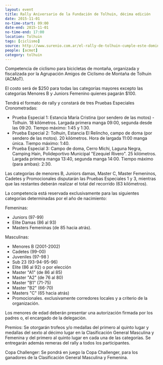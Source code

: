 ```yaml
---
layout: event 
title: Rally Aniversario de la Fundación de Tolhuin, décima edición
date: 2015-11-01
no-time-start: 09:00
date-end: 2015-11-01
no-time-end: 17:00
location: Tolhuin
tags: [ciclismo]
source: http://www.surenio.com.ar/el-rally-de-tolhuin-cumple-este-domingo-su-decima-edicion/
people: [acmot]
category: tolhuin
---
```


Competencia de ciclismo para bicicletas de montaña, organizada y fiscalizada por la Agrupación Amigos de Ciclismo de Montaña de Tolhuin (ACMoT).

El costo será de $250 para todas las categorías mayores excepto las categorías Menores B y Juniors Femenino quienes pagarán $100. 

Tendrá el formato de rally y constará de tres Pruebas Especiales Cronometradas:

- Prueba Especial 1: Estancia María Cristina (por sendero de las motos) - Tolhuin. 18 kilómetros. Largada primera manga 09:00, segunda desde las 09:20. Tiempo máximo: 1:45 y 1:30.
- Prueba Especial 2: Tolhuin, Estancia El Relincho, campo de doma (por sendero de las motos). 20 kilómetros. Hora de largada 11:00 manga única. Tiempo máximo: 1:40.
- Prueba Especial 3: Campo de doma, Cerro Michi, Laguna Negra, Camping Hain, Polideportivo Municipal "Ezequiel Rivero". 25 kilómetros. Largada primera manga 13:40, segunda manga 14:00. Tiempo máximo (para ambas): 2:30.


Las categorías de menores B, Juniors damas, Master C, Master Femeninos, Cadetes y Promocionales disputarán las Pruebas Especiales 1 y 3, mientras que las restantes deberán realizar el total del recorrido (63 kilómetros).

La competencia está reservada exclusivamente para las siguientes categorías determinadas por el año de nacimiento: 


Femeninas: 

- Juniors (97-99) 
- Elite Damas (86 al 93) 
- Masters Femeninas (de 85 hacia atrás).


Masculinas: 

- Menores B (2001-2002) 
- Cadetes (99-00) 
- Juveniles (97-98 )
- Sub 23 (93-94-95-96)
- Elite (86 al 92) o por elección 
- Master "A1" (de 86 al 85) 
- Master "A2" (de 76 al 80) 
- Master "B1" (71-75)
- Master "B2" (66-70)
- Masters "C" (65 hacia atrás) 
- Promocionales. exclusivamente corredores locales y a criterio de la organización.

Los menores de edad deberán presentar una autorización firmada por los padres o, el encargado de la delegación.

Premios: Se otorgarán trofeos y/o medallas del primero al quinto lugar y medallas del sexto al décimo lugar en la Clasificación General Masculina y Femenina y del primero al quinto lugar en cada una de las categorías. Se entregarán además remeras del rally a todos los participantes.

Copa Challenger: Se pondrá en juego la Copa Challenger, para los ganadores de la Clasificación General Masculina y Femenina.


